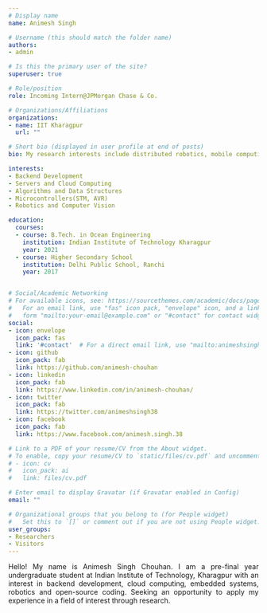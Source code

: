 ```yaml
---
# Display name
name: Animesh Singh

# Username (this should match the folder name)
authors:
- admin

# Is this the primary user of the site?
superuser: true

# Role/position
role: Incoming Intern@JPMorgan Chase & Co.

# Organizations/Affiliations
organizations:
- name: IIT Kharagpur
  url: ""

# Short bio (displayed in user profile at end of posts)
bio: My research interests include distributed robotics, mobile computing and programmable matter.

interests:
- Backend Development
- Servers and Cloud Computing
- Algorithms and Data Structures
- Microcontrollers(STM, AVR)
- Robotics and Computer Vision

education:
  courses:
  - course: B.Tech. in Ocean Engineering
    institution: Indian Institute of Technology Kharagpur
    year: 2021
  - course: Higher Secondary School
    institution: Delhi Public School, Ranchi
    year: 2017


# Social/Academic Networking
# For available icons, see: https://sourcethemes.com/academic/docs/page-builder/#icons
#   For an email link, use "fas" icon pack, "envelope" icon, and a link in the
#   form "mailto:your-email@example.com" or "#contact" for contact widget.
social:
- icon: envelope
  icon_pack: fas
  link: '#contact'  # For a direct email link, use "mailto:animeshsingh38@gmail.com".
- icon: github
  icon_pack: fab
  link: https://github.com/animesh-chouhan
- icon: linkedin
  icon_pack: fab
  link: https://www.linkedin.com/in/animesh-chouhan/
- icon: twitter
  icon_pack: fab
  link: https://twitter.com/animeshsingh38
- icon: facebook
  icon_pack: fab
  link: https://www.facebook.com/animesh.singh.38

# Link to a PDF of your resume/CV from the About widget.
# To enable, copy your resume/CV to `static/files/cv.pdf` and uncomment the lines below.
# - icon: cv
#   icon_pack: ai
#   link: files/cv.pdf

# Enter email to display Gravatar (if Gravatar enabled in Config)
email: ""

# Organizational groups that you belong to (for People widget)
#   Set this to `[]` or comment out if you are not using People widget.
user_groups:
- Researchers
- Visitors
---
```


<p align="justify">
Hello! My name is Animesh Singh Chouhan. I am a pre-final year undergraduate student at Indian Institute of Technology, Kharagpur with an interest in backend development, cloud computing, embedded systems, robotics and open-source coding. Seeking an opportunity to apply my experience in a field of interest through research.
</p>